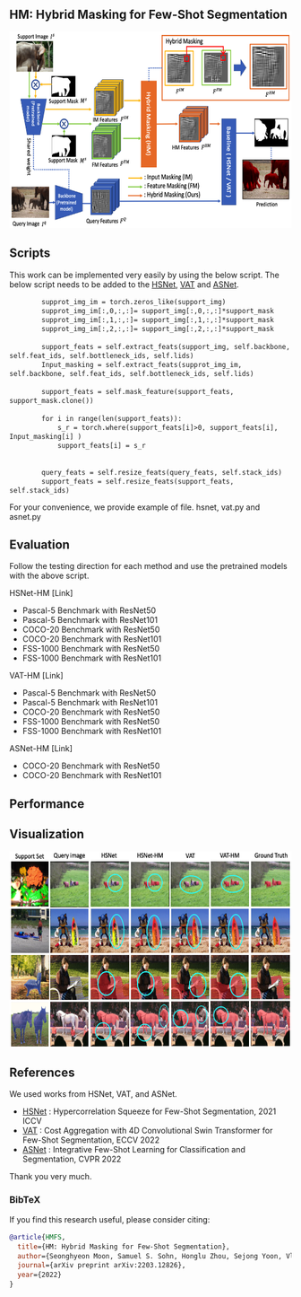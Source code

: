 ## HM: Hybrid Masking for Few-Shot Segmentation

<p align="middle">
    <img src="figure/main_fig2.png" width="600" height="350" />
</p>


## Scripts
This work can be implemented very easily by using the below script. 
The below script needs to be added to the [HSNet](https://github.com/juhongm999/hsnet), [VAT](https://github.com/Seokju-Cho/Volumetric-Aggregation-Transformer) and [ASNet](https://github.com/dahyun-kang/ifsl).

            supprot_img_im = torch.zeros_like(support_img)            
            supprot_img_im[:,0,:,:]= support_img[:,0,:,:]*support_mask 
            supprot_img_im[:,1,:,:]= support_img[:,1,:,:]*support_mask  
            supprot_img_im[:,2,:,:]= support_img[:,2,:,:]*support_mask  

            support_feats = self.extract_feats(support_img, self.backbone, self.feat_ids, self.bottleneck_ids, self.lids)
            Input_masking = self.extract_feats(supprot_img_im, self.backbone, self.feat_ids, self.bottleneck_ids, self.lids)

            support_feats = self.mask_feature(support_feats, support_mask.clone())

            for i in range(len(support_feats)):
                s_r = torch.where(support_feats[i]>0, support_feats[i],  Input_masking[i] )
                support_feats[i] = s_r
                
                
            query_feats = self.resize_feats(query_feats, self.stack_ids)           
            support_feats = self.resize_feats(support_feats, self.stack_ids)



For your convenience, we provide example of file. hsnet, vat.py and asnet.py


## Evaluation

Follow the testing direction for each method and use the pretrained models with the above script.

HSNet-HM [Link]
- Pascal-5 Benchmark with ResNet50
- Pascal-5 Benchmark with ResNet101
- COCO-20 Benchmark with ResNet50
- COCO-20 Benchmark with ResNet101
- FSS-1000 Benchmark with ResNet50
- FSS-1000 Benchmark with ResNet101

VAT-HM [Link]

- Pascal-5 Benchmark with ResNet50
- Pascal-5 Benchmark with ResNet101
- COCO-20 Benchmark with ResNet50
- FSS-1000 Benchmark with ResNet50
- FSS-1000 Benchmark with ResNet101

ASNet-HM [Link]

- COCO-20 Benchmark with ResNet50
- COCO-20 Benchmark with ResNet101

## Performance



## Visualization

<p align="middle">
    <img src="figure/comparison.png" width="600" height="350" />
</p>


## References

We used works from HSNet, VAT, and ASNet.

- [HSNet](https://github.com/juhongm999/hsnet) : Hypercorrelation Squeeze for Few-Shot Segmentation, 2021 ICCV
- [VAT](https://github.com/Seokju-Cho/Volumetric-Aggregation-Transformer) : Cost Aggregation with 4D Convolutional Swin Transformer for Few-Shot Segmentation, ECCV 2022
- [ASNet](https://github.com/dahyun-kang/ifsl) : Integrative Few-Shot Learning for Classification and Segmentation, CVPR 2022

Thank you very much.

### BibTeX
If you find this research useful, please consider citing:

````BibTeX
@article{HMFS,
  title={HM: Hybrid Masking for Few-Shot Segmentation},
  author={Seonghyeon Moon, Samuel S. Sohn, Honglu Zhou, Sejong Yoon, Vladimir Pavlovic, Muhammad Haris Khan, Mubbasir Kapadia},
  journal={arXiv preprint arXiv:2203.12826},
  year={2022}
}
````
